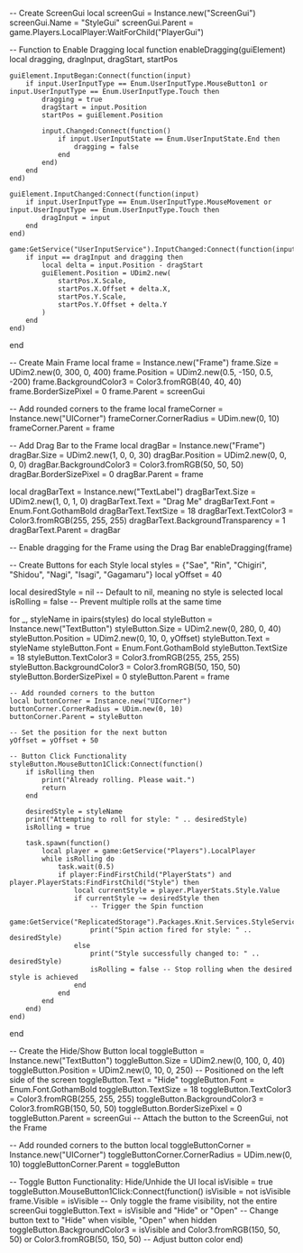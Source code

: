 -- Create ScreenGui
local screenGui = Instance.new("ScreenGui")
screenGui.Name = "StyleGui"
screenGui.Parent = game.Players.LocalPlayer:WaitForChild("PlayerGui")

-- Function to Enable Dragging
local function enableDragging(guiElement)
    local dragging, dragInput, dragStart, startPos

    guiElement.InputBegan:Connect(function(input)
        if input.UserInputType == Enum.UserInputType.MouseButton1 or input.UserInputType == Enum.UserInputType.Touch then
            dragging = true
            dragStart = input.Position
            startPos = guiElement.Position

            input.Changed:Connect(function()
                if input.UserInputState == Enum.UserInputState.End then
                    dragging = false
                end
            end)
        end
    end)

    guiElement.InputChanged:Connect(function(input)
        if input.UserInputType == Enum.UserInputType.MouseMovement or input.UserInputType == Enum.UserInputType.Touch then
            dragInput = input
        end
    end)

    game:GetService("UserInputService").InputChanged:Connect(function(input)
        if input == dragInput and dragging then
            local delta = input.Position - dragStart
            guiElement.Position = UDim2.new(
                startPos.X.Scale,
                startPos.X.Offset + delta.X,
                startPos.Y.Scale,
                startPos.Y.Offset + delta.Y
            )
        end
    end)
end

-- Create Main Frame
local frame = Instance.new("Frame")
frame.Size = UDim2.new(0, 300, 0, 400)
frame.Position = UDim2.new(0.5, -150, 0.5, -200)
frame.BackgroundColor3 = Color3.fromRGB(40, 40, 40)
frame.BorderSizePixel = 0
frame.Parent = screenGui

-- Add rounded corners to the frame
local frameCorner = Instance.new("UICorner")
frameCorner.CornerRadius = UDim.new(0, 10)
frameCorner.Parent = frame

-- Add Drag Bar to the Frame
local dragBar = Instance.new("Frame")
dragBar.Size = UDim2.new(1, 0, 0, 30)
dragBar.Position = UDim2.new(0, 0, 0, 0)
dragBar.BackgroundColor3 = Color3.fromRGB(50, 50, 50)
dragBar.BorderSizePixel = 0
dragBar.Parent = frame

local dragBarText = Instance.new("TextLabel")
dragBarText.Size = UDim2.new(1, 0, 1, 0)
dragBarText.Text = "Drag Me"
dragBarText.Font = Enum.Font.GothamBold
dragBarText.TextSize = 18
dragBarText.TextColor3 = Color3.fromRGB(255, 255, 255)
dragBarText.BackgroundTransparency = 1
dragBarText.Parent = dragBar

-- Enable dragging for the Frame using the Drag Bar
enableDragging(frame)

-- Create Buttons for each Style
local styles = {"Sae", "Rin", "Chigiri", "Shidou", "Nagi", "Isagi", "Gagamaru"}
local yOffset = 40

local desiredStyle = nil -- Default to nil, meaning no style is selected
local isRolling = false -- Prevent multiple rolls at the same time

for _, styleName in ipairs(styles) do
    local styleButton = Instance.new("TextButton")
    styleButton.Size = UDim2.new(0, 280, 0, 40)
    styleButton.Position = UDim2.new(0, 10, 0, yOffset)
    styleButton.Text = styleName
    styleButton.Font = Enum.Font.GothamBold
    styleButton.TextSize = 18
    styleButton.TextColor3 = Color3.fromRGB(255, 255, 255)
    styleButton.BackgroundColor3 = Color3.fromRGB(50, 150, 50)
    styleButton.BorderSizePixel = 0
    styleButton.Parent = frame

    -- Add rounded corners to the button
    local buttonCorner = Instance.new("UICorner")
    buttonCorner.CornerRadius = UDim.new(0, 10)
    buttonCorner.Parent = styleButton

    -- Set the position for the next button
    yOffset = yOffset + 50

    -- Button Click Functionality
    styleButton.MouseButton1Click:Connect(function()
        if isRolling then
            print("Already rolling. Please wait.")
            return
        end

        desiredStyle = styleName
        print("Attempting to roll for style: " .. desiredStyle)
        isRolling = true

        task.spawn(function()
            local player = game:GetService("Players").LocalPlayer
            while isRolling do
                task.wait(0.5)
                if player:FindFirstChild("PlayerStats") and player.PlayerStats:FindFirstChild("Style") then
                    local currentStyle = player.PlayerStats.Style.Value
                    if currentStyle ~= desiredStyle then
                        -- Trigger the Spin function
                        game:GetService("ReplicatedStorage").Packages.Knit.Services.StyleService.RE.Spin:FireServer()
                        print("Spin action fired for style: " .. desiredStyle)
                    else
                        print("Style successfully changed to: " .. desiredStyle)
                        isRolling = false -- Stop rolling when the desired style is achieved
                    end
                end
            end
        end)
    end)
end

-- Create the Hide/Show Button
local toggleButton = Instance.new("TextButton")
toggleButton.Size = UDim2.new(0, 100, 0, 40)
toggleButton.Position = UDim2.new(0, 10, 0, 250) -- Positioned on the left side of the screen
toggleButton.Text = "Hide"
toggleButton.Font = Enum.Font.GothamBold
toggleButton.TextSize = 18
toggleButton.TextColor3 = Color3.fromRGB(255, 255, 255)
toggleButton.BackgroundColor3 = Color3.fromRGB(150, 50, 50)
toggleButton.BorderSizePixel = 0
toggleButton.Parent = screenGui -- Attach the button to the ScreenGui, not the Frame

-- Add rounded corners to the button
local toggleButtonCorner = Instance.new("UICorner")
toggleButtonCorner.CornerRadius = UDim.new(0, 10)
toggleButtonCorner.Parent = toggleButton

-- Toggle Button Functionality: Hide/Unhide the UI
local isVisible = true
toggleButton.MouseButton1Click:Connect(function()
    isVisible = not isVisible
    frame.Visible = isVisible -- Only toggle the frame visibility, not the entire screenGui
    toggleButton.Text = isVisible and "Hide" or "Open" -- Change button text to "Hide" when visible, "Open" when hidden
    toggleButton.BackgroundColor3 = isVisible and Color3.fromRGB(150, 50, 50) or Color3.fromRGB(50, 150, 50) -- Adjust button color
end)
